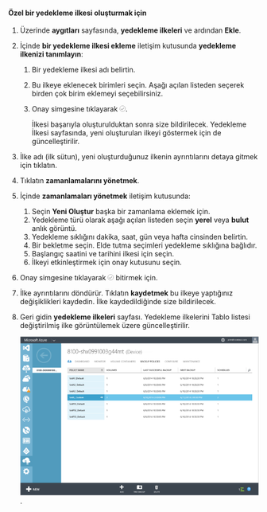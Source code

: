 <!--author=SharS last changed: 9/15/15-->

#### <a name="to-create-a-custom-backup-policy"></a>Özel bir yedekleme ilkesi oluşturmak için
1. Üzerinde **aygıtları** sayfasında, **yedekleme ilkeleri** ve ardından **Ekle**.
2. İçinde **bir yedekleme ilkesi ekleme** iletişim kutusunda **yedekleme ilkenizi tanımlayın**:
   
   1. Bir yedekleme ilkesi adı belirtin.
   2. Bu ilkeye eklenecek birimleri seçin. Aşağı açılan listeden seçerek birden çok birim eklemeyi seçebilirsiniz.
   3. Onay simgesine tıklayarak ![onay simgesi](./media/storsimple-add-backup-policy/HCS_CheckIcon-include.png).
      
      İlkesi başarıyla oluşturulduktan sonra size bildirilecek. Yedekleme İlkesi sayfasında, yeni oluşturulan ilkeyi göstermek için de güncelleştirilir.
3. İlke adı (ilk sütun), yeni oluşturduğunuz ilkenin ayrıntılarını detaya gitmek için tıklatın.
4. Tıklatın **zamanlamalarını yönetmek**.
5. İçinde **zamanlamaları yönetmek** iletişim kutusunda:
   
   1. Seçin **Yeni Oluştur** başka bir zamanlama eklemek için.
   2. Yedekleme türü olarak aşağı açılan listeden seçin **yerel** veya **bulut** anlık görüntü.
   3. Yedekleme sıklığını dakika, saat, gün veya hafta cinsinden belirtin.
   4. Bir bekletme seçin. Elde tutma seçimleri yedekleme sıklığına bağlıdır.
   5. Başlangıç saatini ve tarihini ilkesi için seçin.
   6. İlkeyi etkinleştirmek için onay kutusunu seçin.
6. Onay simgesine tıklayarak ![onay simgesi](./media/storsimple-add-backup-policy/HCS_CheckIcon-include.png) bitirmek için.
7. İlke ayrıntılarını döndürür. Tıklatın **kaydetmek** bu ilkeye yaptığınız değişiklikleri kaydedin. İlke kaydedildiğinde size bildirilecek.
8. Geri gidin **yedekleme ilkeleri** sayfası. Yedekleme ilkelerini Tablo listesi değiştirilmiş ilke görüntülemek üzere güncelleştirilir.
   
    ![Özel yedekleme İlkesi](./media/storsimple-create-custom-backup-policy/HCS_CustomBackupPolicyM-include.png).

